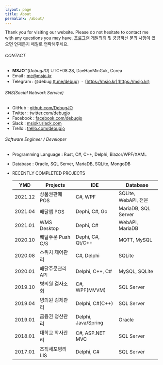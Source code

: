 ```yaml
---
layout: page
title: About
permalink: /about/
---
```


Thank you for visiting our website. Please do not hesitate to contact me with any questions you may have. 프로그램 개발의뢰 및 궁금하신 문의 사항이 있으면 언제든지 메일로 연락해주세요.

###### CONTACT
* **MSJO**™(*DebugJO*) UTC+08:28, DaeHanMinGuk, Corea
* Email : me@msjo.kr
* Telegram : @debug [(t.me/debug)](https://t.me/debug) ㆍ [https://msjo.kr](https://msjo.kr)

###### SNS(Social Network Service)
* GitHub : [github.com/DebugJO](https://github.com/DebugJO)
* Twitter : [twitter.com/debugjo](https://twitter.com/debugjo)
* Facebook : [facebook.com/debugjo](https://www.facebook.com/debugjo)
* Slack : [msjokr.slack.com](https://msjokr.slack.com/)
* Trello : [trello.com/debugjo](https://trello.com/debugjo)

###### Software Engineer / Developer
* Programming Language : Rust, C#, C++, Delphi, Blazor/WPF/XAML
* Database : Oracle, SQL Server, MariaDB, SQLite, MongoDB
* RECENTLY COMPLETED PROJECTS
    
    | YMD | Projects | IDE | Database |
    | :---: | -------- | --- | -------- |	
    | 2021.12 | 상품권판매 POS | C#, WPF | SQLite, WebAPI, 전문 |	
    | 2021.04 | 배달앱 POS | Dephi, C#, Go | MariaDB, SQL Server |	
    | 2021.01 | WMS Desktop | Dephi, C# | WebAPI, MariaDB |
    | 2020.10 | 배달주문 Push C/S | Dephi, C#, Qt/C++ | MQTT, MySQL |
    | 2020.08 | 스위치 제어관리 | C#, Delphi | SQLite |	
    | 2020.01 | 배달주문관리 API | Delphi, C++, C# | MySQL, SQLite |
    | 2019.10 | 병의원 검사조회 | C#, WPF(MVVM) | SQL Server |
    | 2019.04 | 병의원 검체관리 | Delphi, C#(C++) | SQL Server |
    | 2019.01 | 금융권 정산관리 | Delphi,  Java/Spring | Oracle |
    | 2018.01 | 대학교 학사관리 | C#, ASP.NET MVC | SQL Server |
    | 2017.01 | 조직세포병리 LIS | Delphi, C# | SQL Server |	
